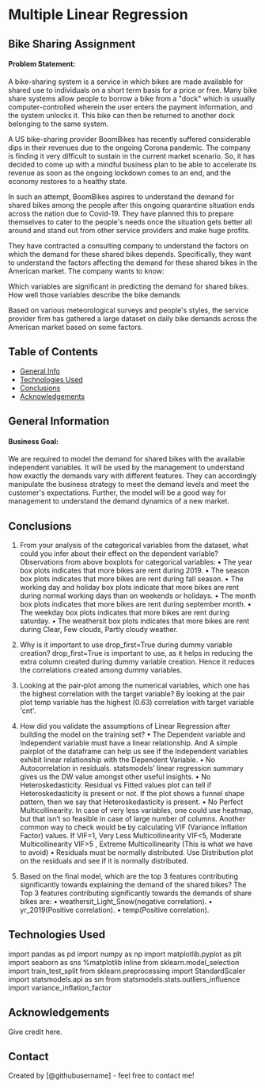 # Multiple Linear Regression
## Bike Sharing Assignment

#### Problem Statement:

A bike-sharing system is a service in which bikes are made available for shared use to individuals on a short term basis for a price or free. Many bike share systems allow people to borrow a bike from a "dock" which is usually computer-controlled wherein the user enters the payment information, and the system unlocks it. This bike can then be returned to another dock belonging to the same system.


A US bike-sharing provider BoomBikes has recently suffered considerable dips in their revenues due to the ongoing Corona pandemic. The company is finding it very difficult to sustain in the current market scenario. So, it has decided to come up with a mindful business plan to be able to accelerate its revenue as soon as the ongoing lockdown comes to an end, and the economy restores to a healthy state. 


In such an attempt, BoomBikes aspires to understand the demand for shared bikes among the people after this ongoing quarantine situation ends across the nation due to Covid-19. They have planned this to prepare themselves to cater to the people's needs once the situation gets better all around and stand out from other service providers and make huge profits.


They have contracted a consulting company to understand the factors on which the demand for these shared bikes depends. Specifically, they want to understand the factors affecting the demand for these shared bikes in the American market. The company wants to know:

Which variables are significant in predicting the demand for shared bikes.
How well those variables describe the bike demands

Based on various meteorological surveys and people's styles, the service provider firm has gathered a large dataset on daily bike demands across the American market based on some factors. 




## Table of Contents
* [General Info](#general-information)
* [Technologies Used](#technologies-used)
* [Conclusions](#conclusions)
* [Acknowledgements](#acknowledgements)

<!-- You can include any other section that is pertinent to your problem -->

## General Information
#### Business Goal:

We are required to model the demand for shared bikes with the available independent variables. It will be used by the management to understand how exactly the demands vary with different features. They can accordingly manipulate the business strategy to meet the demand levels and meet the customer's expectations. Further, the model will be a good way for management to understand the demand dynamics of a new market.

<!-- You don't have to answer all the questions - just the ones relevant to your project. -->

## Conclusions
1.	From your analysis of the categorical variables from the dataset, what could you infer about their effect on the dependent variable?
Observations from above boxplots for categorical variables:
•	The year box plots indicates that more bikes are rent during 2019.
•	The season box plots indicates that more bikes are rent during fall season.
•	The working day and holiday box plots indicate that more bikes are rent during normal working days than on weekends or holidays.
•	The month box plots indicates that more bikes are rent during september month.
•	The weekday box plots indicates that more bikes are rent during saturday.
•	The weathersit box plots indicates that more bikes are rent during Clear, Few clouds, Partly cloudy weather.

2.	Why is it important to use drop_first=True during dummy variable creation?
drop_first=True is important to use, as it helps in reducing the extra column created during dummy variable creation. Hence it reduces the correlations created among dummy variables.

3.	Looking at the pair-plot among the numerical variables, which one has the highest correlation with the target variable?
By looking at the pair plot temp variable has the highest (0.63) correlation with target variable 'cnt'.

4.	How did you validate the assumptions of Linear Regression after building the model on the training set?
•	The Dependent variable and Independent variable must have a linear relationship. And A simple pairplot of the dataframe can help us see if the Independent variables exhibit linear relationship with the Dependent Variable.
•	No Autocorrelation in residuals. statsmodels’ linear regression summary gives us the DW value amongst other useful insights.
•	No Heteroskedasticity. Residual vs Fitted values plot can tell if Heteroskedasticity is present or not.
If the plot shows a funnel shape pattern, then we say that Heteroskedasticity is present.
•	No Perfect Multicollinearity. In case of very less variables, one could use heatmap, but that isn’t so feasible in case of large number of columns.
Another common way to check would be by calculating VIF (Variance Inflation Factor) values.
If VIF=1, Very Less Multicollinearity
VIF<5, Moderate Multicollinearity
VIF>5 , Extreme Multicollinearity (This is what we have to avoid)
•	Residuals must be normally distributed. Use Distribution plot on the residuals and see if it is normally distributed.


5.	Based on the final model, which are the top 3 features contributing significantly towards explaining the demand of the shared bikes?
The Top 3 features contributing significantly towards the demands of share bikes are:
•	weathersit_Light_Snow(negative correlation).
•	yr_2019(Positive correlation).
•	temp(Positive correlation).


<!-- You don't have to answer all the questions - just the ones relevant to your project. -->


## Technologies Used
import pandas as pd 
import numpy as np
import matplotlib.pyplot as plt
import seaborn as sns
%matplotlib inline
from sklearn.model_selection import train_test_split
from sklearn.preprocessing import StandardScaler
import statsmodels.api as sm
from statsmodels.stats.outliers_influence import variance_inflation_factor

<!-- As the libraries versions keep on changing, it is recommended to mention the version of library used in this project -->

## Acknowledgements
Give credit here.


## Contact
Created by [@githubusername] - feel free to contact me!


<!-- Optional -->
<!-- ## License -->
<!-- This project is open source and available under the [... License](). -->

<!-- You don't have to include all sections - just the one's relevant to your project -->